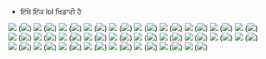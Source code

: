 - ਇੱਥੇ ਇੱਕ lol ਖਿਡਾਰੀ ਹੈ

![](https://i.gifer.com/origin/fd/fdf70f5f4989f9c08f033da50c38170e.gif)
(![](https://i.gifer.com/origin/fd/fdf70f5f4989f9c08f033da50c38170e.gif))
![](https://i.gifer.com/origin/fd/fdf70f5f4989f9c08f033da50c38170e.gif)
(![](https://i.gifer.com/origin/fd/fdf70f5f4989f9c08f033da50c38170e.gif))
![](https://i.gifer.com/origin/fd/fdf70f5f4989f9c08f033da50c38170e.gif)
(![](https://i.gifer.com/origin/fd/fdf70f5f4989f9c08f033da50c38170e.gif))
![](https://i.gifer.com/origin/fd/fdf70f5f4989f9c08f033da50c38170e.gif)
(![](https://i.gifer.com/origin/fd/fdf70f5f4989f9c08f033da50c38170e.gif))
![](https://i.gifer.com/origin/fd/fdf70f5f4989f9c08f033da50c38170e.gif)
(![](https://i.gifer.com/origin/fd/fdf70f5f4989f9c08f033da50c38170e.gif))
![](https://i.gifer.com/origin/fd/fdf70f5f4989f9c08f033da50c38170e.gif)
(![](https://i.gifer.com/origin/fd/fdf70f5f4989f9c08f033da50c38170e.gif))
![](https://i.gifer.com/origin/fd/fdf70f5f4989f9c08f033da50c38170e.gif)
(![](https://i.gifer.com/origin/fd/fdf70f5f4989f9c08f033da50c38170e.gif))
![](https://i.gifer.com/origin/fd/fdf70f5f4989f9c08f033da50c38170e.gif)
(![](https://i.gifer.com/origin/fd/fdf70f5f4989f9c08f033da50c38170e.gif))
![](https://i.gifer.com/origin/fd/fdf70f5f4989f9c08f033da50c38170e.gif)
(![](https://i.gifer.com/origin/fd/fdf70f5f4989f9c08f033da50c38170e.gif))
![](https://i.gifer.com/origin/fd/fdf70f5f4989f9c08f033da50c38170e.gif)
(![](https://i.gifer.com/origin/fd/fdf70f5f4989f9c08f033da50c38170e.gif))
![](https://i.gifer.com/origin/fd/fdf70f5f4989f9c08f033da50c38170e.gif)
(![](https://i.gifer.com/origin/fd/fdf70f5f4989f9c08f033da50c38170e.gif))
![](https://i.gifer.com/origin/fd/fdf70f5f4989f9c08f033da50c38170e.gif)
(![](https://i.gifer.com/origin/fd/fdf70f5f4989f9c08f033da50c38170e.gif))
![](https://i.gifer.com/origin/fd/fdf70f5f4989f9c08f033da50c38170e.gif)
(![](https://i.gifer.com/origin/fd/fdf70f5f4989f9c08f033da50c38170e.gif))
![](https://i.gifer.com/origin/fd/fdf70f5f4989f9c08f033da50c38170e.gif)
(![](https://i.gifer.com/origin/fd/fdf70f5f4989f9c08f033da50c38170e.gif))
![](https://i.gifer.com/origin/fd/fdf70f5f4989f9c08f033da50c38170e.gif)
(![](https://i.gifer.com/origin/fd/fdf70f5f4989f9c08f033da50c38170e.gif))
![](https://i.gifer.com/origin/fd/fdf70f5f4989f9c08f033da50c38170e.gif)
(![](https://i.gifer.com/origin/fd/fdf70f5f4989f9c08f033da50c38170e.gif))
![](https://i.gifer.com/origin/fd/fdf70f5f4989f9c08f033da50c38170e.gif)
(![](https://i.gifer.com/origin/fd/fdf70f5f4989f9c08f033da50c38170e.gif))
![](https://i.gifer.com/origin/fd/fdf70f5f4989f9c08f033da50c38170e.gif)
(![](https://i.gifer.com/origin/fd/fdf70f5f4989f9c08f033da50c38170e.gif))
![](https://i.gifer.com/origin/fd/fdf70f5f4989f9c08f033da50c38170e.gif)
(![](https://i.gifer.com/origin/fd/fdf70f5f4989f9c08f033da50c38170e.gif))
![](https://i.gifer.com/origin/fd/fdf70f5f4989f9c08f033da50c38170e.gif)
(![](https://i.gifer.com/origin/fd/fdf70f5f4989f9c08f033da50c38170e.gif))
![](https://i.gifer.com/origin/fd/fdf70f5f4989f9c08f033da50c38170e.gif)
(![](https://i.gifer.com/origin/fd/fdf70f5f4989f9c08f033da50c38170e.gif))
![](https://i.gifer.com/origin/fd/fdf70f5f4989f9c08f033da50c38170e.gif)
(![](https://i.gifer.com/origin/fd/fdf70f5f4989f9c08f033da50c38170e.gif))
![](https://i.gifer.com/origin/fd/fdf70f5f4989f9c08f033da50c38170e.gif)
(![](https://i.gifer.com/origin/fd/fdf70f5f4989f9c08f033da50c38170e.gif))
![](https://i.gifer.com/origin/fd/fdf70f5f4989f9c08f033da50c38170e.gif)
(![](https://i.gifer.com/origin/fd/fdf70f5f4989f9c08f033da50c38170e.gif))
![](https://i.gifer.com/origin/fd/fdf70f5f4989f9c08f033da50c38170e.gif)
(![](https://i.gifer.com/origin/fd/fdf70f5f4989f9c08f033da50c38170e.gif))
![](https://i.gifer.com/origin/fd/fdf70f5f4989f9c08f033da50c38170e.gif)
(![](https://i.gifer.com/origin/fd/fdf70f5f4989f9c08f033da50c38170e.gif))
![](https://i.gifer.com/origin/fd/fdf70f5f4989f9c08f033da50c38170e.gif)
(![](https://i.gifer.com/origin/fd/fdf70f5f4989f9c08f033da50c38170e.gif))
![](https://i.gifer.com/origin/fd/fdf70f5f4989f9c08f033da50c38170e.gif)
(![](https://i.gifer.com/origin/fd/fdf70f5f4989f9c08f033da50c38170e.gif))
